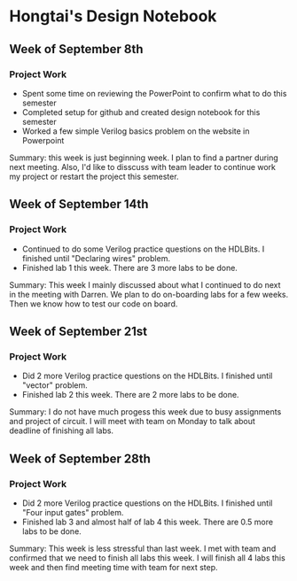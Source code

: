 # Hongtai's Design Notebook

## Week of September 8th

### Project Work

* Spent some time on reviewing the PowerPoint to confirm what to do this semester
* Completed setup for github and created design notebook for this semester
* Worked a few simple Verilog basics problem on the website in Powerpoint

Summary: this week is just beginning week. I plan to find a partner during next meeting. Also, I'd like to disscuss with team leader to continue work my project or restart the project this semester. 

## Week of September 14th

### Project Work

* Continued to do some Verilog practice questions on the HDLBits. I finished until "Declaring wires" problem. 
* Finished lab 1 this week. There are 3 more labs to be done.

Summary: This week I mainly discussed about what I continued to do next in the meeting with Darren. We plan to do on-boarding labs for a few weeks. Then we know how to test our code on board.

## Week of September 21st

### Project Work

* Did 2 more Verilog practice questions on the HDLBits. I finished until "vector" problem. 
* Finished lab 2 this week. There are 2 more labs to be done.

Summary: I do not have much progess this week due to busy assignments and project of circuit. I will meet with team on Monday to talk about deadline of finishing all labs.

## Week of September 28th

### Project Work

* Did 2 more Verilog practice questions on the HDLBits. I finished until "Four input gates" problem. 
* Finished lab 3 and almost half of lab 4 this week. There are 0.5 more labs to be done.

Summary: This week is less stressful than last week. I met with team and confirmed that we need to finish all labs this week. I will finish all 4 labs this week and then find meeting time with team for next step.
